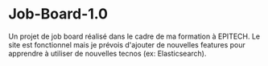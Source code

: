 # Job-Board-1.0
Un projet de job board réalisé dans le cadre de ma formation à EPITECH. Le site est fonctionnel mais je prévois d'ajouter de nouvelles features pour apprendre à utiliser de nouvelles tecnos (ex: Elasticsearch).
